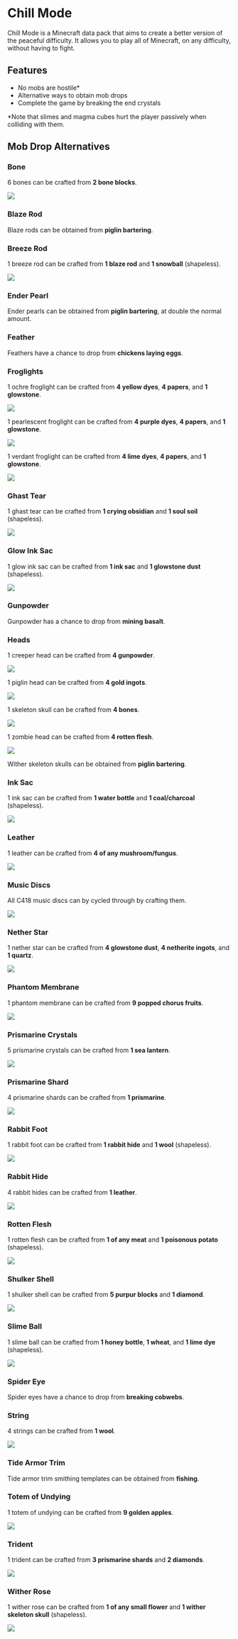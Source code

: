 # Chill Mode

Chill Mode is a Minecraft data pack that aims to create a better version of the peaceful difficulty. It allows you to play all of Minecraft, on any difficulty, without having to fight.


## Features

* No mobs are hostile\*
* Alternative ways to obtain mob drops
* Complete the game by breaking the end crystals

\*Note that slimes and magma cubes hurt the player passively when colliding with them.


## Mob Drop Alternatives

### Bone

6 bones can be crafted from **2 bone blocks**.

![](https://i.imgur.com/XyBzeFT.png)

### Blaze Rod

Blaze rods can be obtained from **piglin bartering**.

### Breeze Rod

1 breeze rod can be crafted from **1 blaze rod** and **1 snowball** (shapeless).

![](https://i.imgur.com/Y2ldgS3.png)

### Ender Pearl

Ender pearls can be obtained from **piglin bartering**, at double the normal amount.

### Feather

Feathers have a chance to drop from **chickens laying eggs**.

### Froglights

1 ochre froglight can be crafted from **4 yellow dyes**, **4 papers**, and **1 glowstone**.

![](https://i.imgur.com/60oukyj.png)

1 pearlescent froglight can be crafted from **4 purple dyes**, **4 papers**, and **1 glowstone**.

![](https://i.imgur.com/1WBwgNe.png)

1 verdant froglight can be crafted from **4 lime dyes**, **4 papers**, and **1 glowstone**.

![](https://i.imgur.com/1N5GTs2.png)

### Ghast Tear

1 ghast tear can be crafted from **1 crying obsidian** and **1 soul soil** (shapeless).

![](https://i.imgur.com/e1uFqKR.png)

### Glow Ink Sac

1 glow ink sac can be crafted from **1 ink sac** and **1 glowstone dust** (shapeless).

![](https://i.imgur.com/talEbnY.png)

### Gunpowder

Gunpowder has a chance to drop from **mining basalt**.

### Heads

1 creeper head can be crafted from **4 gunpowder**.

![](https://i.imgur.com/zbfoiBU.png)

1 piglin head can be crafted from **4 gold ingots**.

![](https://i.imgur.com/VXiVmux.png)

1 skeleton skull can be crafted from **4 bones**.

![](https://i.imgur.com/zYMIfo5.png)

1 zombie head can be crafted from **4 rotten flesh**.

![](https://i.imgur.com/UGCWlc7.png)

Wither skeleton skulls can be obtained from **piglin bartering**.

### Ink Sac

1 ink sac can be crafted from **1 water bottle** and **1 coal/charcoal** (shapeless).

![](https://i.imgur.com/YmTAvU7.png)

### Leather

1 leather can be crafted from **4 of any mushroom/fungus**.

![](https://i.imgur.com/sFsbItk.png)

### Music Discs

All C418 music discs can by cycled through by crafting them.

![](https://i.imgur.com/You85Wv.png)

### Nether Star

1 nether star can be crafted from **4 glowstone dust**, **4 netherite ingots**, and **1 quartz**.

![](https://i.imgur.com/X97SfNt.png)

### Phantom Membrane

1 phantom membrane can be crafted from **9 popped chorus fruits**.

![](https://i.imgur.com/5yvR63s.png)

### Prismarine Crystals

5 prismarine crystals can be crafted from **1 sea lantern**.

![](https://i.imgur.com/ExpObWi.png)

### Prismarine Shard

4 prismarine shards can be crafted from **1 prismarine**.

![](https://i.imgur.com/4TThnHk.png)

### Rabbit Foot

1 rabbit foot can be crafted from **1 rabbit hide** and **1 wool** (shapeless).

![](https://i.imgur.com/5DbhuoS.png)

### Rabbit Hide

4 rabbit hides can be crafted from **1 leather**.

![](https://i.imgur.com/VeCPkvJ.png)

### Rotten Flesh

1 rotten flesh can be crafted from **1 of any meat** and **1 poisonous potato** (shapeless).

![](https://i.imgur.com/q5PNu1r.png)

### Shulker Shell

1 shulker shell can be crafted from **5 purpur blocks** and **1 diamond**.

![](https://i.imgur.com/ikUUxg2.png)

### Slime Ball

1 slime ball can be crafted from **1 honey bottle**, **1 wheat**, and **1 lime dye** (shapeless).

![](https://i.imgur.com/HrEEMic.png)

### Spider Eye

Spider eyes have a chance to drop from **breaking cobwebs**.

### String

4 strings can be crafted from **1 wool**.

![](https://i.imgur.com/w0yTv5p.png)

### Tide Armor Trim

Tide armor trim smithing templates can be obtained from **fishing**.

### Totem of Undying

1 totem of undying can be crafted from **9 golden apples**.

![](https://i.imgur.com/BBw65CV.png)

### Trident

1 trident can be crafted from **3 prismarine shards** and **2 diamonds**.

![](https://i.imgur.com/fJjngpi.png)

### Wither Rose

1 wither rose can be crafted from **1 of any small flower** and **1 wither skeleton skull** (shapeless).

![](https://i.imgur.com/GxXOayh.png)
